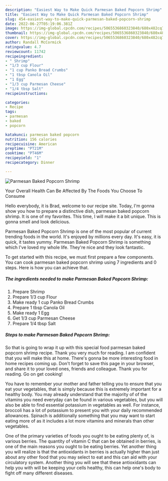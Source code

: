 ```yaml
---
description: "Easiest Way to Make Quick Parmesan Baked Popcorn Shrimp"
title: "Easiest Way to Make Quick Parmesan Baked Popcorn Shrimp"
slug: 454-easiest-way-to-make-quick-parmesan-baked-popcorn-shrimp
date: 2022-06-27T05:19:06.381Z
image: https://img-global.cpcdn.com/recipes/5065536860323840/680x482cq70/parmesan-baked-popcorn-shrimp-recipe-main-photo.jpg
thumbnail: https://img-global.cpcdn.com/recipes/5065536860323840/680x482cq70/parmesan-baked-popcorn-shrimp-recipe-main-photo.jpg
cover: https://img-global.cpcdn.com/recipes/5065536860323840/680x482cq70/parmesan-baked-popcorn-shrimp-recipe-main-photo.jpg
author: Randall McCormick
ratingvalue: 4.7
reviewcount: 11742
recipeingredient:
- " Shrimp"
- "1/3 cup Flour"
- "1 cup Panko Bread Crumbs"
- "1 tbsp Canola Oil"
- "1 Egg"
- "1/3 cup Parmesan Cheese"
- "1/4 tbsp Salt"
recipeinstructions:

categories:
- Recipe
tags:
- parmesan
- baked
- popcorn

katakunci: parmesan baked popcorn 
nutrition: 156 calories
recipecuisine: American
preptime: "PT21M"
cooktime: "PT46M"
recipeyield: "1"
recipecategory: Dinner

---
```



![Parmesan Baked Popcorn Shrimp](https://img-global.cpcdn.com/recipes/5065536860323840/680x482cq70/parmesan-baked-popcorn-shrimp-recipe-main-photo.jpg)

Your Overall Health Can Be Affected By The Foods You Choose To Consume

Hello everybody, it is Brad, welcome to our recipe site. Today, I'm gonna show you how to prepare a distinctive dish, parmesan baked popcorn shrimp. It is one of my favorites. This time, I will make it a bit unique. This is gonna smell and look delicious.

Parmesan Baked Popcorn Shrimp is one of the most popular of current trending foods in the world. It's enjoyed by millions every day. It's easy, it is quick, it tastes yummy. Parmesan Baked Popcorn Shrimp is something which I've loved my whole life. They're nice and they look fantastic.




To get started with this recipe, we must first prepare a few components. You can cook parmesan baked popcorn shrimp using 7 ingredients and 0 steps. Here is how you can achieve that.

<!--inarticleads1-->

##### The ingredients needed to make Parmesan Baked Popcorn Shrimp:

1. Prepare  Shrimp
1. Prepare 1/3 cup Flour
1. Make ready 1 cup Panko Bread Crumbs
1. Prepare 1 tbsp Canola Oil
1. Make ready 1 Egg
1. Get 1/3 cup Parmesan Cheese
1. Prepare 1/4 tbsp Salt




<!--inarticleads2-->

##### Steps to make Parmesan Baked Popcorn Shrimp:





So that is going to wrap it up with this special food parmesan baked popcorn shrimp recipe. Thank you very much for reading. I am confident that you will make this at home. There's gonna be more interesting food in home recipes coming up. Don't forget to save this page in your browser, and share it to your loved ones, friends and colleague. Thank you for reading. Go on get cooking!

You have to remember your mother and father telling you to ensure that you eat your vegetables, that is simply because this is extremely important for a healthy body. You may already understand that the majority of of the vitamins you need everyday can be found in various vegetables, but you will also be able to find essential potassium in vegetables as well. For instance, broccoli has a lot of potassium to present you with your daily recommended allowances. Spinach is additionally something that you may want to start eating more of as it includes a lot more vitamins and minerals than other vegetables.

One of the primary varieties of foods you ought to be eating plenty of, is various berries. The quantity of vitamin C that can be obtained in berries, is one of the main reasons you ought to be eating berries. Yet another thing you will realize is that the antioxidants in berries is actually higher than just about any other food that you may select to eat and this can aid with your circulatory system. Another thing you will see that these antioxidants can help you with will be keeping your cells healthy, this can help one's body to fight off many different diseases.
